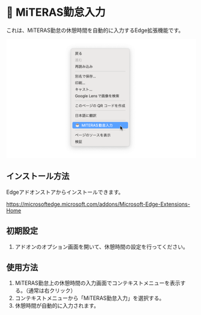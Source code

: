 # 🚀 MiTERAS勤怠入力

これは、MiTERAS勤怠の休憩時間を自動的に入力するEdge拡張機能です。

![Screenshot](./screenshots/1280x800.png)

## インストール方法

Edgeアドオンストアからインストールできます。

<https://microsoftedge.microsoft.com/addons/Microsoft-Edge-Extensions-Home>

## 初期設定

1. アドオンのオプション画面を開いて、休憩時間の設定を行ってください。

## 使用方法

1. MiTERAS勤怠上の休憩時間の入力画面でコンテキストメニューを表示する。（通常は右クリック）
1. コンテキストメニューから「MiTERAS勤怠入力」を選択する。
1. 休憩時間が自動的に入力されます。
